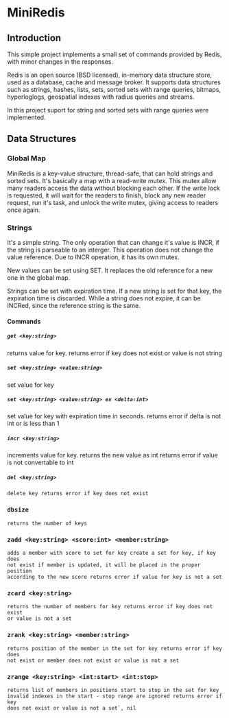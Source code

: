 # MiniRedis

## Introduction

This simple project implements a small set of commands provided by Redis, with
minor changes in the responses.

Redis is an open source (BSD licensed), in-memory data structure store, used as
a database, cache and message broker. It supports data structures such as
strings, hashes, lists, sets, sorted sets with range queries, bitmaps,
hyperloglogs, geospatial indexes with radius queries and streams. 

In this project suport for string and sorted sets with range queries were
implemented.

## Data Structures

### Global Map

MiniRedis is a key-value structure, thread-safe, that can hold strings and
sorted sets. It's basically a map with a read-write mutex. This mutex allow
many readers access the data without blocking each other. If the write lock
is requested, it will wait for the readers to finish, block any new reader
request, run it's task, and unlock the write mutex, giving access to
readers once again.

### Strings

It's a simple string. The only operation that can change it's value is
INCR, if the string is parseable to an interger. This operation does not
change the value reference. Due to INCR operation, it has its own mutex.

New values can be set using SET. It replaces the old reference for a new
one in the global map.

Strings can be set with expiration time. If a new string is set for that
key, the expiration time is discarded. While a string does not expire, it
can be INCRed, since the reference string is the same.

#### Commands

##### `get <key:string>`

returns value for key. returns error if key does not exist or value is not
string

##### `set <key:string> <value:string>`

set value for key

##### `set <key:string> <value:string> ex <delta:int>`

set value for key with expiration time in seconds. returns error if delta is
not int or is less than 1

##### `incr <key:string>`

increments value for key. returns the new value as int returns error if
value is not convertable to int







##### `del <key:string>`

    delete key returns error if key does not exist

### `dbsize`

    returns the number of keys

### `zadd <key:string> <score:int> <member:string>`

    adds a member with score to set for key create a set for key, if key does
    not exist if member is updated, it will be placed in the proper position
    according to the new score returns error if value for key is not a set

### `zcard <key:string>`

    returns the number of members for key returns error if key does not exist
    or value is not a set

### `zrank <key:string> <member:string>`

    returns position of the member in the set for key returns error if key does
    not exist or member does not exist or value is not a set

### `zrange <key:string> <int:start> <int:stop>`

    returns list of members in positions start to stop in the set for key
    invalid indexes in the start - stop range are ignored returns error if key
    does not exist or value is not a set`, nil
